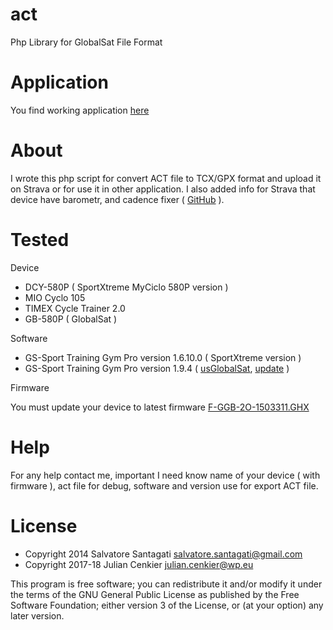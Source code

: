 act
===
  Php Library for GlobalSat File Format

Application
===
  You find working application [here](http://cenkier.h2g.pl/apk/act/)

About
===
  I wrote this php script for convert ACT file to TCX/GPX format and upload it on Strava or for use it in other application.
  I also added info for Strava that device have barometr, and cadence fixer ( [GitHub](https://github.com/exa18/cadence-anomaly) ).

Tested
===

  Device 
  
  - DCY-580P ( SportXtreme MyCiclo 580P version )
  - MIO Cyclo 105
  - TIMEX Cycle Trainer 2.0
  - GB-580P ( GlobalSat )
  
  Software

  - GS-Sport Training Gym Pro version 1.6.10.0 ( SportXtreme version )
  - GS-Sport Training Gym Pro version 1.9.4 ( [usGlobalSat](http://usglobalsat.com/Page/9/GB-580-Support), [update](https://www.globalsat.com.tw/style/frame/m5/features.asp?content_set=color_2&lang=2&customer_id=909&name_id=10580) )
  
  Firmware
  
  You must update your device to latest firmware
  [F-GGB-2O-1503311.GHX](https://www.globalsat.com.tw/style/frame/m5/features.asp?content_set=color_2&lang=2&customer_id=909&name_id=10580) 


Help
===

For any help contact me, important I need know name of your device ( with firmware ), act file for debug, software and version use for export ACT file.


License
===

* Copyright 2014 Salvatore Santagati <salvatore.santagati@gmail.com>
* Copyright 2017-18 Julian Cenkier <julian.cenkier@wp.eu>

This program is free software; you can redistribute it and/or modify
it under the terms of the GNU General Public License as published by
the Free Software Foundation; either version 3 of the License, or
(at your option) any later version.
  
